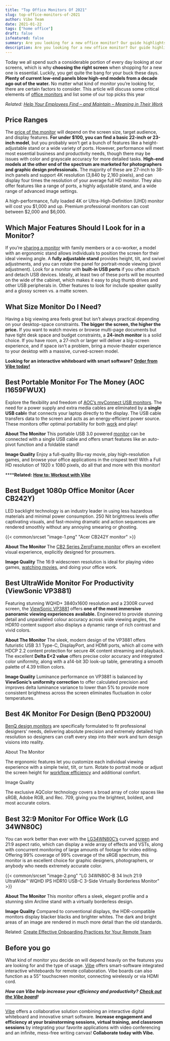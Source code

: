 ```yaml
---
title: "Top Office Monitors Of 2021"
slug: top-office-monitors-of-2021
author: Vibe Team
date: 2021-01-22
tags: ["home office"]
draft: false
isfeatured: false
summary: Are you looking for a new office monitor? Our guide highlights the price ranges, features, and monitors you should be looking for.
description: Are you looking for a new office monitor? Our guide highlights the price ranges, features, and monitors you should be looking for.
---
```




 
Today we all spend such a considerable portion of every day looking at our screens, which is why **choosing the right screen** when shopping for a new one is essential. Luckily, you get quite the bang for your buck these days. **Plenty of current low-end panels blow high-end models from a decade ago out of the water.** No matter what kind of monitor you’re looking for, there are certain factors to consider. This article will discuss some critical elements of [office monitors](https://www.displayninja.com/best-monitor-for-office-work/) and list some of our top picks this year
  
*Related:* [*Help Your Employees Find – and Maintain – Meaning in Their Work*](https://vibe.us/blog/help-your-employees-find-and-maintain-meaning-in-their-work/)
 

## Price Ranges

 
The [price of the monitor](https://uk.pcmag.com/monitors/9527/the-best-computer-monitors) will depend on the screen size, target audience, and display features. **For under $100, you can find a basic 22-inch or 23-inch model**, but you probably won’t get a bunch of features like a height-adjustable stand or a wide variety of ports. However, performance will meet most essential business and productivity needs, though there may be issues with color and grayscale accuracy for more detailed tasks. **High-end models at the other end of the spectrum are marketed for photographers and graphic design professionals.** The majority of these are 27-inch to 38-inch panels and support 4K resolution (3,840 by 2,160 pixels), and can display four times the resolution of your average full HD monitor. They also offer features like a range of ports, a highly adjustable stand, and a wide range of advanced image settings. 

A high-performance, fully loaded 4K or Ultra-High-Definition (UHD) monitor will cost you $1,000 and up. Premium professional monitors can cost between $2,000 and $6,000. 

## Which Major Features Should I Look for in a Monitor?

If you’re [sharing a monitor](https://vibe.us/blog/the-technical-tools-that-have-made-education-possible-during-the-pandemic/) with family members or a co-worker, a model with an ergonomic stand allows individuals to position the screen for their ideal viewing angle. A **fully adjustable stand** provides height, tilt, and swivel adjustments, and you can rotate the panel for portrait-mode viewing (pivot adjustment). Look for a monitor with **built-in USB ports** if you often attach and detach USB devices. Ideally, at least two of these ports will be mounted on the wide of the cabinet, which makes it easy to plug thumb drives and other USB peripherals in. Other features to look for include speaker quality and a glossy screen vs. a matte screen. 

## What Size Monitor Do I Need?

Having a big viewing area feels great but isn’t always practical depending on your desktop-space constraints. **The bigger the screen, the higher the price.** If you want to watch movies or browse multi-page documents but have tight desk space and budget constraints, a **24-inch monitor** is a solid choice. If you have room, a 27-inch or larger will deliver a big-screen experience, and if space isn’t a problem, bring a movie-theater experience to your desktop with a massive, curved-screen model. 

**Looking for an interactive whiteboard with smart software?** [**Order from Vibe today!**](https://vibe.us/about/)
 

## Best Portable Monitor For The Money (AOC I1659FWUX)

 
Explore the flexibility and freedom of [AOC’s myConnect USB monitors](https://eu.aoc.com/en/monitors/i1659fwux). The need for a power supply and extra media cables are eliminated by a **single USB cabl**e that connects your laptop directly to the display. The USB cable transfers data to the screen and acts as an energy-efficient power source. These monitors offer optimal portability for both [work](https://vibe.us/lp/scenario-meeting/) and play! 

**About The Monitor**
This portable USB 3.0 powered [monitor](https://vibe.us/blog/7-reasons-to-invest-in-dual-monitors/) can be connected with a single USB cable and offers smart features like an auto-pivot function and a foldable stand!

**Image Quality**
Enjoy a full-quality Blu-ray movie, play high-resolution games, and browse your office applications in the crispest text! With a Full HD resolution of 1920 x 1080 pixels, do all that and more with this monitor!

******Related:** [**How to: Workout with Vibe**](https://vibe.us/blog/how-to-workout-with-vibe/)
 

## Best Budget 1080p Office Monitor (Acer CB242Y)

 
LED backlight technology is an industry leader in using less hazardous materials and minimal power consumption. 250 Nit brightness levels offer captivating visuals, and fast-moving dramatic and action sequences are rendered smoothly without any annoying smearing or ghosting.

{{< common/srcset "image-1.png" "Acer CB242Y monitor" >}}


**About The Monitor**
The [CB2 Series ZeroFrame monitor](https://www.acer.com/ac/en/GB/content/model/UM.QB2EE.001) offers an excellent visual experience, explicitly designed for prosumers.
 
**Image Quality** 
The 16:9 widescreen resolution is ideal for playing video games, [watching movies](https://vibe.us/lp/scenario-entertainment/), and doing your office work.
 

## Best UltraWide Monitor For Productivity (ViewSonic VP3881)

 
Featuring stunning WQHD+ 3840x1600 resolution and a 2300R curved screen, the [ViewSonic VP3881](https://www.viewsonic.com/uk/products/lcd/VP3881) offers **one of the most immersive panoramic viewing experiences available.** Engineered to provide stunning detail and unparalleled colour accuracy across wide viewing angles, the HDR10 content support also displays a dynamic range of rich contrast and vivid colors. 

**About The Monitor**
The sleek, modern design of the VP3881 offers futuristic USB 3.1 Type-C, DisplayPort, and HDMI ports, which all come with HDCP 2.2 content protection for secure 4K content streaming and playback. The excellent **Delta E<2 value** offers precise color accuracy and integrated color uniformity, along with a a14-bit 3D look-up table, generating a smooth palette of 4.39 trillion colors. 

**Image Quality**
Luminance performance on VP3881 is balanced by **ViewSonic’s uniformity correction** to offer calculated precision and improves delta luminance variance to lower than 5% to provide more consistent brightness across the screen eliminates fluctuation in color temperatures. 
 

## Best 4K Monitor For Design (BenQ PD3200U)

 
[BenQ design monitors](https://www.benq.eu/en-eu/monitor/designer/pd3200u.html) are specifically formulated to fit professional designers' needs, delivering absolute precision and extremely detailed high resolution so designers can craft every step into their work and turn design visions into reality.
 
About The Monitor
 
The ergonomic features let you customize each individual viewing experience with a simple twist, tilt, or turn. Rotate to portrait mode or adjust the screen height for [workflow efficiency](https://vibe.us/blog/how-to-design-a-remote-first-workplace/) and additional comfort.
 
Image Quality
 
The exclusive AQColor technology covers a broad array of color spaces like sRGB, Adobe RGB, and Rec. 709, giving you the brightest, boldest, and most accurate colors.
 

## Best 32:9 Monitor For Office Work (LG 34WN80C)

 
You can work better than ever with the [LG34WN80C’s](https://www.lg.com/us/monitors/lg-34wn80c-b-ultrawide-monitor) curved [screen](https://vibe.us/blog/how-do-touch-screen-devices-work/) and 21:9 aspect ratio, which can display a wide array of effects and VSTs, along with concurrent monitoring of large amounts of footage for video editing. Offering 99% coverage of 99% coverage of the sRGB spectrum, this monitor is an excellent choice for graphic designers, photographers, or anybody who needs extremely accurate color.
 

{{< common/srcset "image-2.png" "LG 34WN80C-B 34 Inch 21:9 UltraWide™ WQHD IPS HDR10 USB-C 3-Side Virtually Borderless Monitor" >}}


**About The Monitor**
This monitor offers a sleek, elegant profile and a stunning slim Arcline stand with a virtually borderless design.
 
**Image Quality**
Compared to conventional displays, the HDR-compatible monitors display blacker blacks and brighter whites. The dark and bright areas of an image are rendered in much more detail than the old standards.
 
Related: [Create Effective Onboarding Practices for Your Remote Team](https://vibe.us/blog/create-effective-onboarding-practices-for-your-remote-team/)
 

## Before you go

 
What kind of monitor you decide on will depend heavily on the features you are looking for and the type of usage. [Vibe](https://vibe.us/) offers smart-software integrated interactive whiteboards for remote collaboration. Vibe boards can also function as a 55” touchscreen monitor, connecting wirelessly or via HDMI cord.
 
***How can Vibe help increase your efficiency and productivity?*** [***Check out the Vibe board***](https://vibe.us/hardware/)***!***


----------

[Vibe](https://vibe.us/) offers a collaborative solution combining an interactive digital whiteboard and innovative smart software. **Increase engagement and efficiency at your brainstorming sessions, virtual training, and classroom sessions** by integrating your favorite applications with video conferencing and an infinite, mess-free writing canvas! **Collaborate today with Vibe.**
